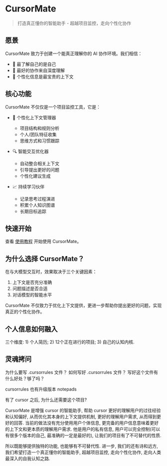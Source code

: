 # CursorMate

> 打造真正懂你的智能助手 - 超越项目监控，走向个性化协作

## 愿景

CursorMate 致力于创建一个能真正理解你的 AI 协作环境。我们相信：
- 🎯 最了解自己的是自己
- 🤝 最好的协作来自深度理解
- 🌱 个性化信息是最宝贵的上下文

## 核心功能

CursorMate 不仅仅是一个项目监控工具，它是：

- 🧠 个性化上下文管理器
  - 项目结构和规则分析
  - 个人/团队特征收集
  - 思维方式和习惯跟踪
  
- 🔍 智能交互优化器
  - 自动整合相关上下文
  - 引导提出更好的问题
  - 个性化建议生成

- 📈 持续学习伙伴
  - 记录思考过程演进
  - 积累个人知识图谱
  - 长期目标追踪

## 快速开始

查看 [使用教程](USAGE.md) 开始使用 CursorMate。

## 为什么选择 CursorMate？

在与大模型交互时，效果取决于三个关键因素：
1. 上下文是否充分准确
2. 问题描述是否合适
3. 对话模型的智能水平

CursorMate 不仅致力于优化上下文提供，更进一步帮助你提出更好的问题，实现真正的个性化协作。


## 个人信息如何融入

三个维度: 1) 个人简历; 2) 12个正在进行的项目; 3) 自己的认知内核.

## 灵魂拷问

为什么要写 .cursorrules 文件？ 如何写好 .cursorrules 文件？ 写好这个文件有什么好处？够了吗？

cursorrules 也有升级版本 notepads

有了 cursor 之后, 为什么还需要这个项目?

CursorMate 是增强 cursor 的智能助手, 帮助 cursor 更好的理解用户的过往经验和认知偏好, 从而优化其本身的上下文提供机制, 更好的理解用户需求, 从而得到更好的回答. 当前的做法没有充分使用用户个体信息, 更完备的用户信息意味着更好的上下文和更本质的理解用户需求. 他是用户的私有信息, 用户可以完全控制(可以有很多个版本的自己, 最准确的一定是最好的), 让我们的项目有了不可替代的性质. 

所以既能够提供独特的功能, 也能够有不可替代性. 进一步, 我们的还有诗和远方, 我们希望打造一个真正懂你的智能助手, 超越项目监控, 走向个性化协作, 走向人类最深入的自我认知之路. 

